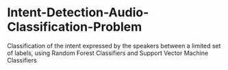 # Intent-Detection-Audio-Classification-Problem
Classification of the intent expressed by the speakers between a limited set of labels, using Random Forest Classifiers and Support Vector Machine Classifiers
